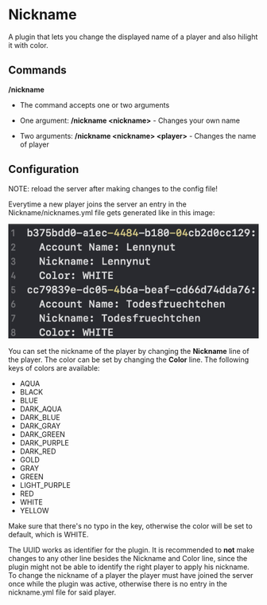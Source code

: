 # Nickname

A plugin that lets you change the displayed name of a player and also hilight it with color.

## Commands

**/nickname**

- The command accepts one or two arguments

- One argument: **/nickname \<nickname\>**     - Changes your own name

- Two arguments: **/nickname \<nickname\> \<player\>**    - Changes the name of player 

## Configuration

NOTE: reload the server after making changes to the config file!

Everytime a new player joins the server an entry in the Nickname/nicknames.yml file gets generated like in this image:

![alt text](https://github.com/kfc-manager/Nickname/blob/main/Screenshot%202022-10-21%20at%2000.54.36.png?raw=true)

You can set the nickname of the player by changing the **Nickname** line of the player. The color can be set by changing the **Color** line. The following keys of colors are available:

- AQUA
- BLACK
- BLUE
- DARK_AQUA
- DARK_BLUE
- DARK_GRAY
- DARK_GREEN
- DARK_PURPLE
- DARK_RED
- GOLD
- GRAY
- GREEN
- LIGHT_PURPLE
- RED
- WHITE
- YELLOW

Make sure that there's no typo in the key, otherwise the color will be set to default, which is WHITE.

The UUID works as identifier for the plugin. It is recommended to **not** make changes to any other line besides the Nickname and Color line, since the plugin might not be able to identify the right player to apply his nickname. To change the nickname of a player the player must have joined the server once while the plugin was active, otherwise there is no entry in the nickname.yml file for said player.
